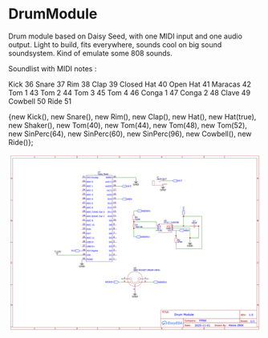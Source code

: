 # DrumModule

Drum module based on Daisy Seed, with one MIDI input and one audio output.
Light to build, fits everywhere, sounds cool on big sound soundsystem.
Kind of emulate some 808 sounds.

Soundlist with MIDI notes :

Kick           36
Snare          37
Rim            38
Clap           39
Closed Hat     40
Open Hat       41
Maracas        42
Tom 1          43
Tom 2          44
Tom 3          45
Tom 4          46
Conga 1        47
Conga 2        48
Clave          49
Cowbell        50
Ride           51


{new Kick(), new Snare(), new Rim(), new Clap(), new Hat(), new Hat(true), new Shaker(), new Tom(40), new Tom(44), new Tom(48), new Tom(52), new SinPerc(64), new SinPerc(60), new SinPerc(96), new Cowbell(), new Ride()};

![alt text](https://github.com/alexiszbik/drummodule/blob/main/drummodule_schematic.png?raw=true)

